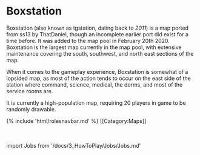 # Boxstation

Boxstation (also known as tgstation, dating back to *2011*) is a map ported from ss13 by ThatDaniel, though an incomplete earlier port did exist for a time before. It was added to the map pool in February 20th 2020. Boxstation is the largest map currently in the map pool, with extensive maintenance covering the south, southwest, and north east sections of the map. 

When it comes to the gameplay experience, Boxstation is somewhat of a lopsided map, as most of the action tends to occur on the east side of the station where command, science, medical, the dorms, and most of the service rooms are.

It is currently a high-population map, requiring 20 players in game to be randomly drawable.

{% include 'html/rolesnavbar.md' %}
[[Category:Maps]]
  <br/>
<br/>
<br/>

import Jobs from '/docs/3_HowToPlay/Jobs/Jobs.md'

<Jobs />


